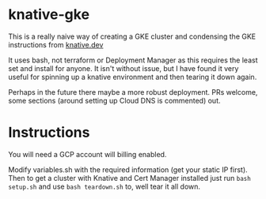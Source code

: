 # knative-gke

This is a really naive way of creating a GKE cluster and condensing the GKE instructions from [knative.dev](https://knative.dev)

It uses bash, not terraform or Deployment Manager as this requires the least set and install for anyone. It isn't without issue, but I have found it very useful for spinning up a knative environment and then tearing it down again.

Perhaps in the future there maybe a more robust deployment. PRs welcome, some sections (around setting up Cloud DNS is commented) out.

# Instructions

You will need a GCP account will billing enabled.

Modify variables.sh with the required information (get your static IP first). Then to get a cluster with Knative and Cert Manager installed just run `bash setup.sh` and use `bash teardown.sh` to, well tear it all down.
